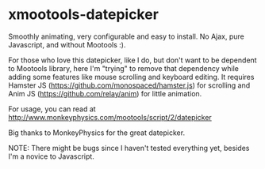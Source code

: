 # xmootools-datepicker
Smoothly animating, very configurable and easy to install. No Ajax, pure Javascript, and without Mootools :).

For those who love this datepicker, like I do, but don't want to be dependent to Mootools library, here I'm "trying" to remove that dependency while adding some features like mouse scrolling and keyboard editing.
It requires Hamster JS (https://github.com/monospaced/hamster.js) for scrolling and Anim JS (https://github.com/relay/anim) for little animation.

For usage, you can read at http://www.monkeyphysics.com/mootools/script/2/datepicker

Big thanks to MonkeyPhysics for the great datepicker.

NOTE:
There might be bugs since I haven't tested everything yet, besides I'm a novice to Javascript.
